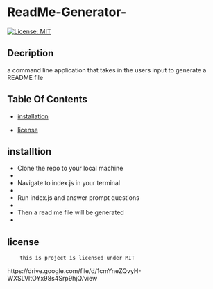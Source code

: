 # ReadMe-Generator-
  
  [![License: MIT](https://img.shields.io/badge/License-MIT-yellow.svg)](https://opensource.org/licenses/MIT)

  ## Decription
  a command line application that takes in the users input to generate a README file

  ## Table Of Contents

  * [installation](#installation)
  
   * [license](#license)

  ## installtion
  <ul>

  <li>Clone the repo to your local machine<li>

  <li>Navigate to index.js in your terminal<li>

  <li>Run index.js and answer prompt questions<li>

  <li>Then a read me file will be generated<li>

  </ul>
   
  ## license

        this is project is licensed under MIT
 
 <link> https://drive.google.com/file/d/1cmYneZQvyH-WXSLVltOYx98s4Srp9hjQ/view
